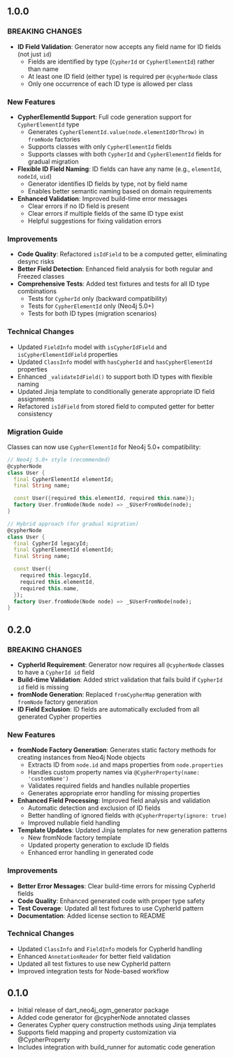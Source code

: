 ## 1.0.0

### BREAKING CHANGES

- **ID Field Validation**: Generator now accepts any field name for ID fields (not just `id`)
  - Fields are identified by type (`CypherId` or `CypherElementId`) rather than name
  - At least one ID field (either type) is required per `@cypherNode` class
  - Only one occurrence of each ID type is allowed per class

### New Features

- **CypherElementId Support**: Full code generation support for `CypherElementId` type
  - Generates `CypherElementId.value(node.elementIdOrThrow)` in `fromNode` factories
  - Supports classes with only `CypherElementId` fields
  - Supports classes with both `CypherId` and `CypherElementId` fields for gradual migration
- **Flexible ID Field Naming**: ID fields can have any name (e.g., `elementId`, `nodeId`, `uid`)
  - Generator identifies ID fields by type, not by field name
  - Enables better semantic naming based on domain requirements
- **Enhanced Validation**: Improved build-time error messages
  - Clear errors if no ID field is present
  - Clear errors if multiple fields of the same ID type exist
  - Helpful suggestions for fixing validation errors

### Improvements

- **Code Quality**: Refactored `isIdField` to be a computed getter, eliminating desync risks
- **Better Field Detection**: Enhanced field analysis for both regular and Freezed classes
- **Comprehensive Tests**: Added test fixtures and tests for all ID type combinations
  - Tests for `CypherId` only (backward compatibility)
  - Tests for `CypherElementId` only (Neo4j 5.0+)
  - Tests for both ID types (migration scenarios)

### Technical Changes

- Updated `FieldInfo` model with `isCypherIdField` and `isCypherElementIdField` properties
- Updated `ClassInfo` model with `hasCypherId` and `hasCypherElementId` properties
- Enhanced `_validateIdField()` to support both ID types with flexible naming
- Updated Jinja template to conditionally generate appropriate ID field assignments
- Refactored `isIdField` from stored field to computed getter for better consistency

### Migration Guide

Classes can now use `CypherElementId` for Neo4j 5.0+ compatibility:

```dart
// Neo4j 5.0+ style (recommended)
@cypherNode
class User {
  final CypherElementId elementId;
  final String name;

  const User({required this.elementId, required this.name});
  factory User.fromNode(Node node) => _$UserFromNode(node);
}

// Hybrid approach (for gradual migration)
@cypherNode
class User {
  final CypherId legacyId;
  final CypherElementId elementId;
  final String name;

  const User({
    required this.legacyId,
    required this.elementId,
    required this.name,
  });
  factory User.fromNode(Node node) => _$UserFromNode(node);
}
```

## 0.2.0

### BREAKING CHANGES

- **CypherId Requirement**: Generator now requires all `@cypherNode` classes to have a `CypherId id` field
- **Build-time Validation**: Added strict validation that fails build if `CypherId id` field is missing
- **fromNode Generation**: Replaced `fromCypherMap` generation with `fromNode` factory generation
- **ID Field Exclusion**: ID fields are automatically excluded from all generated Cypher properties

### New Features

- **fromNode Factory Generation**: Generates static factory methods for creating instances from Neo4j Node objects
  - Extracts ID from `node.id` and maps properties from `node.properties`
  - Handles custom property names via `@CypherProperty(name: 'customName')`
  - Validates required fields and handles nullable properties
  - Generates appropriate error handling for missing properties
- **Enhanced Field Processing**: Improved field analysis and validation
  - Automatic detection and exclusion of ID fields
  - Better handling of ignored fields with `@CypherProperty(ignore: true)`
  - Improved nullable field handling
- **Template Updates**: Updated Jinja templates for new generation patterns
  - New fromNode factory template
  - Updated property generation to exclude ID fields
  - Enhanced error handling in generated code

### Improvements

- **Better Error Messages**: Clear build-time errors for missing CypherId fields
- **Code Quality**: Enhanced generated code with proper type safety
- **Test Coverage**: Updated all test fixtures to use CypherId pattern
- **Documentation**: Added license section to README

### Technical Changes

- Updated `ClassInfo` and `FieldInfo` models for CypherId handling
- Enhanced `AnnotationReader` for better field validation
- Updated all test fixtures to use new CypherId pattern
- Improved integration tests for Node-based workflow

## 0.1.0

- Initial release of dart_neo4j_ogm_generator package
- Added code generator for @cypherNode annotated classes
- Generates Cypher query construction methods using Jinja templates
- Supports field mapping and property customization via @CypherProperty
- Includes integration with build_runner for automatic code generation
